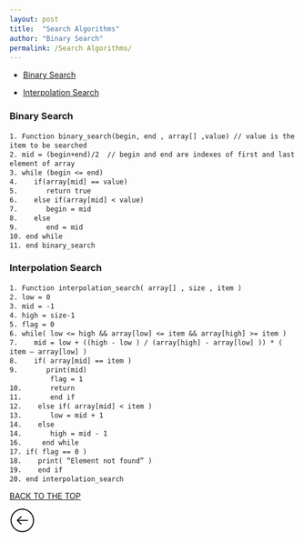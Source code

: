 ```yaml
---
layout: post
title:  "Search Algorithms"
author: "Binary Search"
permalink: /Search Algorithms/
---
```

* [Binary Search](#binary-search)

* [Interpolation Search](#interpolation-search)

### Binary Search 

```
1. Function binary_search(begin, end , array[] ,value) // value is the item to be searched
2. mid = (begin+end)/2  // begin and end are indexes of first and last element of array
3. while (begin <= end)
4.    if(array[mid] == value)
5.       return true
6.    else if(array[mid] < value)
7.       begin = mid
8.    else
9.       end = mid
10. end while
11. end binary_search

```
### Interpolation Search

```
1. Function interpolation_search( array[] , size , item )
2. low = 0 
3. mid = -1
4. high = size-1
5. flag = 0
6. while( low <= high && array[low] <= item && array[high] >= item )
7.    mid = low + ((high - low ) / (array[high] - array[low] )) * ( item – array[low] )
8.    if( array[mid] == item )
9.       print(mid)
          flag = 1
10.       return
11.       end if
12.    else if( array[mid] < item )
13.       low = mid + 1
14.    else
14.       high = mid - 1
16.     end while
17. if( flag == 0 )
18.    print( “Element not found” )
19.    end if 
20. end interpolation_search

```

[BACK TO THE TOP](#top)                                           

 [![](/img/back.png)](/Search/)
